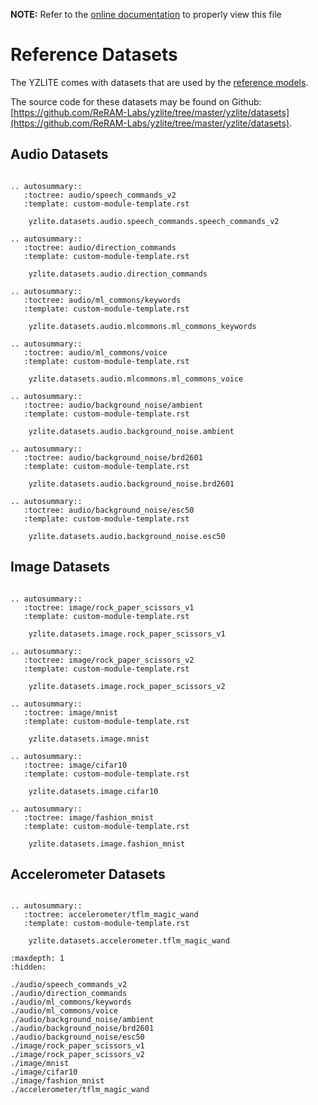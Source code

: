 __NOTE:__ Refer to the [online documentation](https://github.com/ReRAM-Labs/yzlite) to properly view this file

# Reference Datasets

The YZLITE comes with datasets that are used by the [reference models](../models/index.md).

The source code for these datasets may be found on Github: [https://github.com/ReRAM-Labs/yzlite/tree/master/yzlite/datasets](https://github.com/ReRAM-Labs/yzlite/tree/master/yzlite/datasets).

## Audio Datasets

```{eval-rst}

.. autosummary::
   :toctree: audio/speech_commands_v2
   :template: custom-module-template.rst

    yzlite.datasets.audio.speech_commands.speech_commands_v2

.. autosummary::
   :toctree: audio/direction_commands
   :template: custom-module-template.rst

    yzlite.datasets.audio.direction_commands

.. autosummary::
   :toctree: audio/ml_commons/keywords
   :template: custom-module-template.rst

    yzlite.datasets.audio.mlcommons.ml_commons_keywords

.. autosummary::
   :toctree: audio/ml_commons/voice
   :template: custom-module-template.rst

    yzlite.datasets.audio.mlcommons.ml_commons_voice

.. autosummary::
   :toctree: audio/background_noise/ambient
   :template: custom-module-template.rst

    yzlite.datasets.audio.background_noise.ambient

.. autosummary::
   :toctree: audio/background_noise/brd2601
   :template: custom-module-template.rst

    yzlite.datasets.audio.background_noise.brd2601

.. autosummary::
   :toctree: audio/background_noise/esc50
   :template: custom-module-template.rst

    yzlite.datasets.audio.background_noise.esc50

```

## Image Datasets

```{eval-rst}

.. autosummary::
   :toctree: image/rock_paper_scissors_v1
   :template: custom-module-template.rst

    yzlite.datasets.image.rock_paper_scissors_v1

.. autosummary::
   :toctree: image/rock_paper_scissors_v2
   :template: custom-module-template.rst

    yzlite.datasets.image.rock_paper_scissors_v2

.. autosummary::
   :toctree: image/mnist
   :template: custom-module-template.rst

    yzlite.datasets.image.mnist

.. autosummary::
   :toctree: image/cifar10
   :template: custom-module-template.rst

    yzlite.datasets.image.cifar10

.. autosummary::
   :toctree: image/fashion_mnist
   :template: custom-module-template.rst

    yzlite.datasets.image.fashion_mnist

```

## Accelerometer Datasets

```{eval-rst}

.. autosummary::
   :toctree: accelerometer/tflm_magic_wand
   :template: custom-module-template.rst

    yzlite.datasets.accelerometer.tflm_magic_wand
```

```{toctree}
:maxdepth: 1
:hidden:

./audio/speech_commands_v2
./audio/direction_commands
./audio/ml_commons/keywords
./audio/ml_commons/voice
./audio/background_noise/ambient
./audio/background_noise/brd2601
./audio/background_noise/esc50
./image/rock_paper_scissors_v1
./image/rock_paper_scissors_v2
./image/mnist
./image/cifar10
./image/fashion_mnist
./accelerometer/tflm_magic_wand

```
